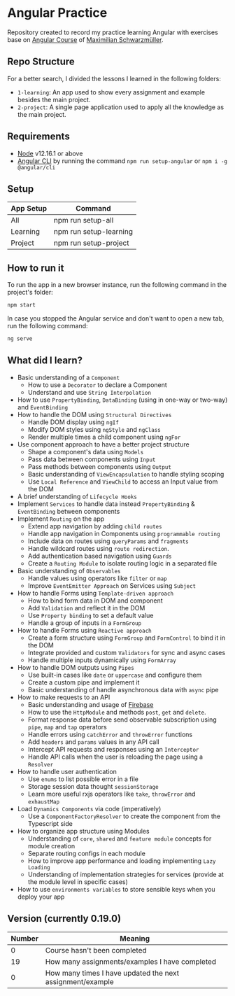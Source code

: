 # Angular Practice
Repository created to record my practice learning Angular with exercises base on [Angular Course](https://www.udemy.com/course/the-complete-guide-to-angular-2/) of [Maximilian Schwarzmüller](https://www.udemy.com/user/maximilian-schwarzmuller/).

## Repo Structure
For a better search, I divided the lessons I learned in the following folders:
- `1-learning`: An app used to show every assignment and example besides the main project.
- `2-project`: A single page application used to apply all the knowledge as the main project.

## Requirements
 - [Node](https://nodejs.org/en/download/) v12.16.1 or above
 - [Angular CLI](https://cli.angular.io/) by running the command `npm run setup-angular` or `npm i -g @angular/cli`

## Setup
| App Setup | Command |
| ------ | ------ |
| All | npm run setup-all |
| Learning | npm run setup-learning |
| Project | npm run setup-project |

## How to run it
To run the app in a new browser instance, run the following command in the project's folder:
```sh
npm start
```
In case you stopped the Angular service and don't want to open a new tab, run the following command:
```sh
ng serve
```

## What did I learn?
 - Basic understanding of a `Component`
   - How to use a `Decorator` to declare a Component
   - Understand and use `String Interpolation`
 - How to use `PropertyBinding`, `DataBinding` (using in one-way or two-way) and `EventBinding`
 - How to handle the DOM using `Structural Directives`
   - Handle DOM display using `ngIf`
   - Modify DOM styles using `ngStyle` and `ngClass`
   - Render multiple times a child component using `ngFor`
 - Use component approach to have a better project structure
   - Shape a component's data using `Models`
    - Pass data between components using `Input`
    - Pass methods between components using `Output`
    - Basic understanding of `ViewEncapsulation` to handle styling scoping
    - Use `Local Reference` and `ViewChild` to access an Input value from the DOM
 - A brief understanding of `Lifecycle Hooks`
 - Implement `Services` to handle data instead `PropertyBinding` & `EventBinding` between components
 - Implement `Routing` on the app
   - Extend app navigation by adding `child routes`
   - Handle app navigation in Components using `programmable routing`
   - Include data on routes using `queryParams` and `fragments`
   - Handle wildcard routes using `route redirection`.
   - Add authentication based navigation using `Guards`
   - Create a `Routing Module` to isolate routing logic in a separated file
 - Basic understanding of `Observables`
   - Handle values using operators like `filter` or `map`
   - Improve `EventEmitter Approach` on Services using `Subject`
 - How to handle Forms using `Template-driven approach`
   - How to bind form data in DOM and component
   - Add `Validation` and reflect it in the DOM
   - Use `Property binding` to set a default value
   - Handle a group of inputs in a `FormGroup`
 - How to handle Forms using `Reactive approach`
   - Create a form structure using `FormGroup` and `FormControl` to  bind it in the DOM
   - Integrate provided and custom `Validators` for sync and async cases
   - Handle multiple inputs dynamically using `FormArray`
 - How to handle DOM outputs using `Pipes`
   - Use built-in cases like `date` or `uppercase` and configure them
   - Create a custom pipe and implement it
   - Basic understanding of handle asynchronous data with `async` pipe
 - How to make requests to an API
   - Basic understanding and usage of [Firebase](firebase.google.com)
   - How to use the `HttpModule` and methods `post`, `get` and `delete`.
   - Format response data before send observable subscription using `pipe`, `map` and `tap` operators
   - Handle errors using `catchError` and `throwError` functions
   - Add `headers` and `params` values in any API call
   - Intercept API requests and responses using an `Interceptor`
   - Handle API calls when the user is reloading the page using a `Resolver`
 - How to handle user authentication
   - Use `enums` to list possible error in a file
   - Storage session data thought `sessionStorage`
   - Learn more useful rxjs operators like `take`, `throwError` and `exhaustMap`
 - Load `Dynamics Components` via code (imperatively)
   - Use a `ComponentFactoryResolver` to create the component from the Typescript side
 - How to organize app structure using Modules
   - Understanding of `core`, `shared` and `feature module` concepts for module creation
   - Separate routing configs in each module
   - How to improve app performance and loading implementing `Lazy Loading`
   - Understanding of implementation strategies for services (provide at the module level in specific cases)
 - How to use `environments variables` to store sensible keys when you deploy your app

## Version (currently 0.19.0)
| Number | Meaning |
| ------ | ------ |
| 0 | Course hasn't been completed |
| 19 | How many assignments/examples I have completed |
| 0 | How many times I have updated the next assignment/example |